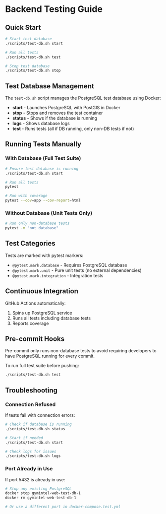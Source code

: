 # Backend Testing Guide

## Quick Start

```bash
# Start test database
./scripts/test-db.sh start

# Run all tests
./scripts/test-db.sh test

# Stop test database
./scripts/test-db.sh stop
```

## Test Database Management

The `test-db.sh` script manages the PostgreSQL test database using Docker:

- **start** - Launches PostgreSQL with PostGIS in Docker
- **stop** - Stops and removes the test container
- **status** - Shows if the database is running
- **logs** - Shows database logs
- **test** - Runs tests (all if DB running, only non-DB tests if not)

## Running Tests Manually

### With Database (Full Test Suite)
```bash
# Ensure test database is running
./scripts/test-db.sh start

# Run all tests
pytest

# Run with coverage
pytest --cov=app --cov-report=html
```

### Without Database (Unit Tests Only)
```bash
# Run only non-database tests
pytest -m "not database"
```

## Test Categories

Tests are marked with pytest markers:

- `@pytest.mark.database` - Requires PostgreSQL database
- `@pytest.mark.unit` - Pure unit tests (no external dependencies)
- `@pytest.mark.integration` - Integration tests

## Continuous Integration

GitHub Actions automatically:
1. Spins up PostgreSQL service
2. Runs all tests including database tests
3. Reports coverage

## Pre-commit Hooks

Pre-commit only runs non-database tests to avoid requiring developers to have PostgreSQL running for every commit.

To run full test suite before pushing:
```bash
./scripts/test-db.sh test
```

## Troubleshooting

### Connection Refused
If tests fail with connection errors:
```bash
# Check if database is running
./scripts/test-db.sh status

# Start if needed
./scripts/test-db.sh start

# Check logs for issues
./scripts/test-db.sh logs
```

### Port Already in Use
If port 5432 is already in use:
```bash
# Stop any existing PostgreSQL
docker stop gymintel-web-test-db-1
docker rm gymintel-web-test-db-1

# Or use a different port in docker-compose.test.yml
```
